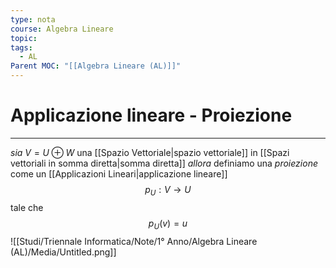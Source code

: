 ```yaml
---
type: nota
course: Algebra Lineare
topic: 
tags:
  - AL
Parent MOC: "[[Algebra Lineare (AL)]]"
---
```

# Applicazione lineare - Proiezione
---
_sia_ $V = U \oplus W$  una [[Spazio Vettoriale|spazio vettoriale]] in [[Spazi vettoriali in somma diretta|somma diretta]]
_allora_ definiamo una _proiezione_ come un [[Applicazioni Lineari|applicazione lineare]]$$
p_{U}: V \rightarrow U
$$tale che$$
p_U(v)=u
$$![[Studi/Triennale Informatica/Note/1° Anno/Algebra Lineare (AL)/Media/Untitled.png]]